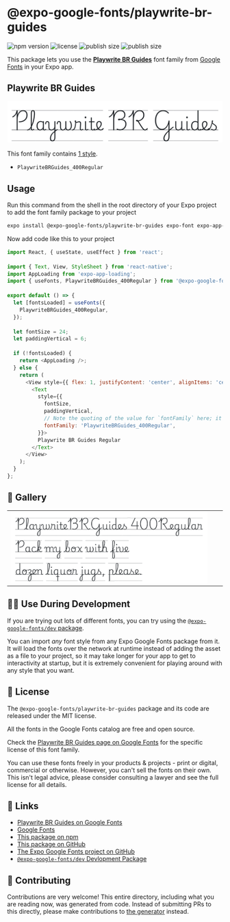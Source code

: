 # @expo-google-fonts/playwrite-br-guides

![npm version](https://flat.badgen.net/npm/v/@expo-google-fonts/playwrite-br-guides)
![license](https://flat.badgen.net/github/license/expo/google-fonts)
![publish size](https://flat.badgen.net/packagephobia/install/@expo-google-fonts/playwrite-br-guides)
![publish size](https://flat.badgen.net/packagephobia/publish/@expo-google-fonts/playwrite-br-guides)

This package lets you use the [**Playwrite BR Guides**](https://fonts.google.com/specimen/Playwrite+BR+Guides) font family from [Google Fonts](https://fonts.google.com/) in your Expo app.

## Playwrite BR Guides

![Playwrite BR Guides](./font-family.png)

This font family contains [1 style](#-gallery).

- `PlaywriteBRGuides_400Regular`

## Usage

Run this command from the shell in the root directory of your Expo project to add the font family package to your project
```sh
expo install @expo-google-fonts/playwrite-br-guides expo-font expo-app-loading
```

Now add code like this to your project
```js
import React, { useState, useEffect } from 'react';

import { Text, View, StyleSheet } from 'react-native';
import AppLoading from 'expo-app-loading';
import { useFonts, PlaywriteBRGuides_400Regular } from '@expo-google-fonts/playwrite-br-guides';

export default () => {
  let [fontsLoaded] = useFonts({
    PlaywriteBRGuides_400Regular,
  });

  let fontSize = 24;
  let paddingVertical = 6;

  if (!fontsLoaded) {
    return <AppLoading />;
  } else {
    return (
      <View style={{ flex: 1, justifyContent: 'center', alignItems: 'center' }}>
        <Text
          style={{
            fontSize,
            paddingVertical,
            // Note the quoting of the value for `fontFamily` here; it expects a string!
            fontFamily: 'PlaywriteBRGuides_400Regular',
          }}>
          Playwrite BR Guides Regular
        </Text>
      </View>
    );
  }
};

```

## 🔡 Gallery


||||
|-|-|-|
|![PlaywriteBRGuides_400Regular](./PlaywriteBRGuides_400Regular.ttf.png)||||


## 👩‍💻 Use During Development

If you are trying out lots of different fonts, you can try using the [`@expo-google-fonts/dev` package](https://github.com/expo/google-fonts/tree/master/font-packages/dev#readme).

You can import *any* font style from any Expo Google Fonts package from it. It will load the fonts
over the network at runtime instead of adding the asset as a file to your project, so it may take longer
for your app to get to interactivity at startup, but it is extremely convenient
for playing around with any style that you want.

## 📖 License

The `@expo-google-fonts/playwrite-br-guides` package and its code are released under the MIT license.

All the fonts in the Google Fonts catalog are free and open source.

Check the [Playwrite BR Guides page on Google Fonts](https://fonts.google.com/specimen/Playwrite+BR+Guides) for the specific license of this font family.

You can use these fonts freely in your products & projects - print or digital, commercial or otherwise. However, you can't sell the fonts on their own. This isn't legal advice, please consider consulting a lawyer and see the full license for all details.

## 🔗 Links

- [Playwrite BR Guides on Google Fonts](https://fonts.google.com/specimen/Playwrite+BR+Guides)
- [Google Fonts](https://fonts.google.com/)
- [This package on npm](https://www.npmjs.com/package/@expo-google-fonts/playwrite-br-guides)
- [This package on GitHub](https://github.com/expo/google-fonts/tree/master/font-packages/playwrite-br-guides)
- [The Expo Google Fonts project on GitHub](https://github.com/expo/google-fonts)
- [`@expo-google-fonts/dev` Devlopment Package](https://github.com/expo/google-fonts/tree/master/font-packages/dev)

## 🤝 Contributing

Contributions are very welcome! This entire directory, including what you are reading now, was generated from code. Instead of submitting PRs to this directly, please make contributions to [the generator](https://github.com/expo/google-fonts/tree/master/packages/generator) instead.
